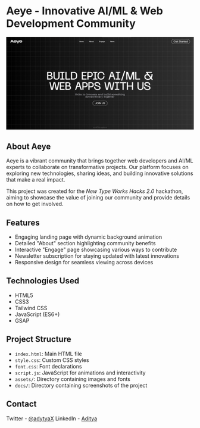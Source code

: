 # Aeye - Innovative AI/ML & Web Development Community

![Landing Page](docs/home.png)

## About Aeye

Aeye is a vibrant community that brings together web developers and AI/ML experts to collaborate on transformative projects. Our platform focuses on exploring new technologies, sharing ideas, and building innovative solutions that make a real impact.

This project was created for the *New Type Works Hacks 2.0* hackathon, aiming to showcase the value of joining our community and provide details on how to get involved.

## Features

- Engaging landing page with dynamic background animation
- Detailed "About" section highlighting community benefits
- Interactive "Engage" page showcasing various ways to contribute
- Newsletter subscription for staying updated with latest innovations
- Responsive design for seamless viewing across devices

## Technologies Used

- HTML5
- CSS3
- Tailwind CSS
- JavaScript (ES6+)
- GSAP

## Project Structure

- `index.html`: Main HTML file
- `style.css`: Custom CSS styles
- `font.css`: Font declarations
- `script.js`: JavaScript for animations and interactivity
- `assets/`: Directory containing images and fonts
- `docs/`: Directory containing screenshots of the project

## Contact

Twitter - [@adytyaX](https://x.com/adytyaX)
LinkedIn - [Aditya](https://www.linkedin.com/in/adityasingh44/)